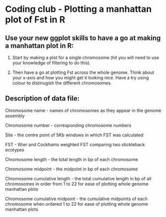 # Coding club - Plotting a manhattan plot of Fst in R

## Use your new ggplot skills to have a go at making a manhattan plot in R:

1. Start by making a plot for a single chromosome (hit you will need to use your knowledge of filtering to do this).

2. Then have a go at plotting Fst across the whole genome. Think about your x-axis and how you might get it looking nice. Have a try using colour to distinugish the different chromosomes.


## Description of data file:

Chromosome name - names of chromosomes as they appear in the genome assembly

Chromosome number - corresponding chromosome numbers

Site - the centre point of 5Kb windows in which FST was calculated

FST - Wier and Cockhams weighted FST comparing two stickleback ecotypes

Chromosome length - the total length in bp of each chromosome

Chromosome midpoint - the midpoint in bp of each chromosome

Chromosome cumulative length - the total cumulative length in bp of all chromosomes in order from 1 to 22 for ease of plotting whole genome manhattan plots

Chromosome cumulative midpoint - the cumulative midpoints of each chromosome when ordered 1 to 22 for ease of plotting whole genome manhattan plots
